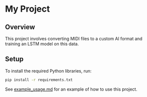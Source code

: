 # My Project

## Overview
This project involves converting MIDI files to a custom AI format and training an LSTM model on this data.

## Setup
To install the required Python libraries, run:
```bash
pip install -r requirements.txt
```

See [example_usage.md](example_midi/example_usage.md) for an example of how to use this project.
